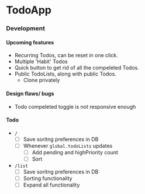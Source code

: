 # TodoApp

### Development
#### Upcoming features
- Recurring Todos, can be reset in one click.
- Multiple 'Habit' Todos
- Quick button to get rid of all the compeleted Todos.
- Public TodoLists, along with public Todos.
    - Clone privately

#### Design flaws/ bugs
- Todo compeleted toggle is not responsive enough

#### Todo
- `/`
    - [ ] Save soritng preferences in DB
    - [ ] Whenever `global.todoLists` updates
        - [ ] Add pending and highPriority count
        - [ ] Sort

- `/list`
    - [ ] Save soritng preferences in DB
    - [ ] Sorting functionality
    - [ ] Expand all functionality